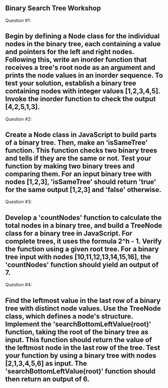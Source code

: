 ## Binary Search Tree Workshop

Question #1:

## Begin by defining a Node class for the individual nodes in the binary tree, each containing a value and pointers for the left and right nodes. Following this, write an inorder function that receives a tree's root node as an argument and prints the node values in an inorder sequence. To test your solution, establish a binary tree containing nodes with integer values [1,2,3,4,5]. Invoke the inorder function to check the output [4,2,5,1,3].

Question #2:

## Create a Node class in JavaScript to build parts of a binary tree. Then, make an 'isSameTree' function. This function checks two binary trees and tells if they are the same or not. Test your function by making two binary trees and comparing them. For an input binary tree with nodes [1,2,3], 'isSameTree' should return 'true' for the same output [1,2,3] and 'false' otherwise.

Question #3:

## Develop a 'countNodes' function to calculate the total nodes in a binary tree, and build a TreeNode class for a binary tree in JavaScript. For complete trees, it uses the formula 2^h - 1. Verify the function using a given root tree. For a binary tree input with nodes [10,11,12,13,14,15,16], the 'countNodes' function should yield an output of 7.

Question #4:

## Find the leftmost value in the last row of a binary tree with distinct node values. Use the TreeNode class, which defines a node's structure. Implement the 'searchBottomLeftValue(root)' function, taking the root of the binary tree as input. This function should return the value of the leftmost node in the last row of the tree. Test your function by using a binary tree with nodes [2,1,3,4,5,6] as input. The 'searchBottomLeftValue(root)' function should then return an output of 6.
